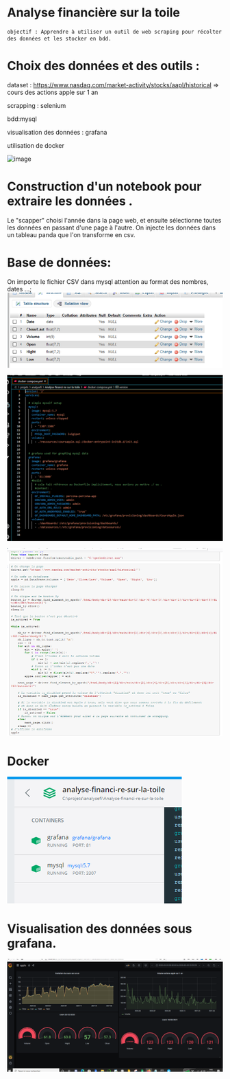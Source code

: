 # Analyse financière sur la toile

```
objectif : Apprendre à utiliser un outil de web scraping pour récolter des données et les stocker en bdd.
```

# Choix des données et des outils :

dataset : https://www.nasdaq.com/market-activity/stocks/aapl/historical => cours des actions apple sur 1 an 

scrapping : selenium

bdd:mysql 

visualisation des données : grafana

utilisation de docker 

![image](pagewebscrappée.PNG)

# Construction d'un notebook pour extraire les données .

Le "scapper" choisi l'année dans la page web, et ensuite sélectionne toutes les données en passant d'une page à l'autre.
On injecte les données dans un tableau panda que l'on transforme en csv.


# Base de données:
On importe le fichier CSV dans mysql attention au format des nombres, dates ...;
![image](mamp.PNG)

![image](dockercompose.PNG)

![image](extraction.PNG)

# Docker
![image](docker.PNG)

# Visualisation des données sous grafana.
![image](GRAFGRAPHANA.PNG)




